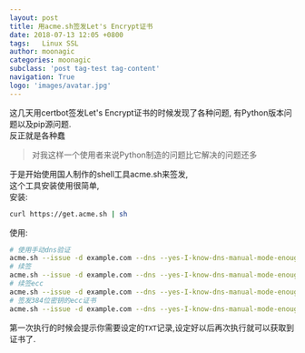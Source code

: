 ```yaml
---
layout: post
title: 用acme.sh签发Let's Encrypt证书
date: 2018-07-13 12:05 +0800
tags:   Linux SSL
author: moonagic
categories: moonagic
subclass: 'post tag-test tag-content'
navigation: True
logo: 'images/avatar.jpg'
---
```


这几天用certbot签发Let's Encrypt证书的时候发现了各种问题, 有Python版本问题以及pip源问题.  
反正就是各种蠢  
> 对我这样一个使用者来说Python制造的问题比它解决的问题还多

于是开始使用国人制作的shell工具acme.sh来签发,  
这个工具安装使用很简单,  
安装:
```bash
curl https://get.acme.sh | sh
```
使用:
```bash
# 使用手动dns验证
acme.sh --issue -d example.com --dns --yes-I-know-dns-manual-mode-enough-go-ahead-please
# 续签
acme.sh --issue -d example.com --dns --yes-I-know-dns-manual-mode-enough-go-ahead-please --renew
# 续签ecc
acme.sh --issue -d example.com --dns --yes-I-know-dns-manual-mode-enough-go-ahead-please --renew --ecc
# 签发384位密钥的ecc证书
acme.sh --issue -d example.com --dns --yes-I-know-dns-manual-mode-enough-go-ahead-please --keylength ec-384
```
第一次执行的时候会提示你需要设定的`TXT`记录,设定好以后再次执行就可以获取到证书了.
